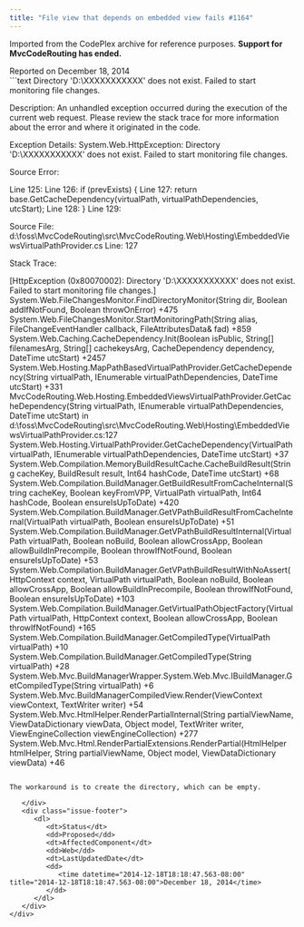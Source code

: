 ```yaml
---
title: "File view that depends on embedded view fails #1164"
---
```

<div class="note">
   <p>
      Imported from the CodePlex archive for reference purposes. <b>Support for MvcCodeRouting has ended.</b></p>
</div>
<div class="issue-report">
   <div class="issue-header">Reported on 
      <time datetime="2014-12-18T18:18:47.563-08:00" title="2014-12-18T18:18:47.563-08:00">December 18, 2014</time>
   </div>
   <div class="issue-message" markdown="1">```text
Directory 'D:\XXXXXXXXXXX' does not exist. Failed to start monitoring file changes.

Description: An unhandled exception occurred during the execution of the current web request. Please review the stack trace for more information about the error and where it originated in the code. 

Exception Details: System.Web.HttpException: Directory 'D:\XXXXXXXXXXX' does not exist. Failed to start monitoring file changes.

Source Error: 


Line 125:
Line 126:         if (prevExists) {
Line 127:            return base.GetCacheDependency(virtualPath, virtualPathDependencies, utcStart);
Line 128:         }
Line 129:

Source File: d:\foss\MvcCodeRouting\src\MvcCodeRouting.Web\Hosting\EmbeddedViewsVirtualPathProvider.cs    Line: 127 

Stack Trace: 


[HttpException (0x80070002): Directory 'D:\XXXXXXXXXXX' does not exist. Failed to start monitoring file changes.]
   System.Web.FileChangesMonitor.FindDirectoryMonitor(String dir, Boolean addIfNotFound, Boolean throwOnError) +475
   System.Web.FileChangesMonitor.StartMonitoringPath(String alias, FileChangeEventHandler callback, FileAttributesData& fad) +859
   System.Web.Caching.CacheDependency.Init(Boolean isPublic, String[] filenamesArg, String[] cachekeysArg, CacheDependency dependency, DateTime utcStart) +2457
   System.Web.Hosting.MapPathBasedVirtualPathProvider.GetCacheDependency(String virtualPath, IEnumerable virtualPathDependencies, DateTime utcStart) +331
   MvcCodeRouting.Web.Hosting.EmbeddedViewsVirtualPathProvider.GetCacheDependency(String virtualPath, IEnumerable virtualPathDependencies, DateTime utcStart) in d:\foss\MvcCodeRouting\src\MvcCodeRouting.Web\Hosting\EmbeddedViewsVirtualPathProvider.cs:127
   System.Web.Hosting.VirtualPathProvider.GetCacheDependency(VirtualPath virtualPath, IEnumerable virtualPathDependencies, DateTime utcStart) +37
   System.Web.Compilation.MemoryBuildResultCache.CacheBuildResult(String cacheKey, BuildResult result, Int64 hashCode, DateTime utcStart) +68
   System.Web.Compilation.BuildManager.GetBuildResultFromCacheInternal(String cacheKey, Boolean keyFromVPP, VirtualPath virtualPath, Int64 hashCode, Boolean ensureIsUpToDate) +420
   System.Web.Compilation.BuildManager.GetVPathBuildResultFromCacheInternal(VirtualPath virtualPath, Boolean ensureIsUpToDate) +51
   System.Web.Compilation.BuildManager.GetVPathBuildResultInternal(VirtualPath virtualPath, Boolean noBuild, Boolean allowCrossApp, Boolean allowBuildInPrecompile, Boolean throwIfNotFound, Boolean ensureIsUpToDate) +53
   System.Web.Compilation.BuildManager.GetVPathBuildResultWithNoAssert(HttpContext context, VirtualPath virtualPath, Boolean noBuild, Boolean allowCrossApp, Boolean allowBuildInPrecompile, Boolean throwIfNotFound, Boolean ensureIsUpToDate) +103
   System.Web.Compilation.BuildManager.GetVirtualPathObjectFactory(VirtualPath virtualPath, HttpContext context, Boolean allowCrossApp, Boolean throwIfNotFound) +165
   System.Web.Compilation.BuildManager.GetCompiledType(VirtualPath virtualPath) +10
   System.Web.Compilation.BuildManager.GetCompiledType(String virtualPath) +28
   System.Web.Mvc.BuildManagerWrapper.System.Web.Mvc.IBuildManager.GetCompiledType(String virtualPath) +6
   System.Web.Mvc.BuildManagerCompiledView.Render(ViewContext viewContext, TextWriter writer) +54
   System.Web.Mvc.HtmlHelper.RenderPartialInternal(String partialViewName, ViewDataDictionary viewData, Object model, TextWriter writer, ViewEngineCollection viewEngineCollection) +277
   System.Web.Mvc.Html.RenderPartialExtensions.RenderPartial(HtmlHelper htmlHelper, String partialViewName, Object model, ViewDataDictionary viewData) +46
```

The workaround is to create the directory, which can be empty.
      
   </div>
   <div class="issue-footer">
      <dl>
         <dt>Status</dt>
         <dd>Proposed</dd>
         <dt>AffectedComponent</dt>
         <dd>Web</dd>
         <dt>LastUpdatedDate</dt>
         <dd>
            <time datetime="2014-12-18T18:18:47.563-08:00" title="2014-12-18T18:18:47.563-08:00">December 18, 2014</time>
         </dd>
      </dl>
   </div>
</div>